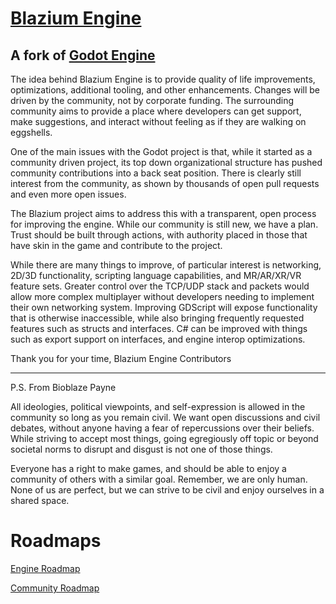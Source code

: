 # [Blazium Engine](https://blazium.app/)

## A fork of [Godot Engine](https://godotengine.org)

The idea behind Blazium Engine is to provide quality of life improvements, optimizations, additional tooling, and other enhancements. Changes will be driven by the community, not by corporate funding. The surrounding community aims to provide a place where developers can get support, make suggestions, and interact without feeling as if they are walking on eggshells.

One of the main issues with the Godot project is that, while it started as a community driven project, its top down organizational structure has pushed community contributions into a back seat position. There is clearly still interest from the community, as shown by thousands of open pull requests and even more open issues.

The Blazium project aims to address this with a transparent, open process for improving the engine. While our community is still new, we have a plan. Trust should be built through actions, with authority placed in those that have skin in the game and contribute to the project.

While there are many things to improve, of particular interest is networking, 2D/3D functionality, scripting language capabilities, and MR/AR/XR/VR feature sets. Greater control over the TCP/UDP stack and packets would allow more complex multiplayer without developers needing to implement their own networking system. Improving GDScript will expose functionality that is otherwise inaccessible, while also bringing frequently requested features such as structs and interfaces. C# can be improved with things such as export support on interfaces, and engine interop optimizations.

Thank you for your time,
Blazium Engine Contributors

---

P.S. From Bioblaze Payne

All ideologies, political viewpoints, and self-expression is allowed in the community so long as you remain civil. We want open discussions and civil debates, without anyone having a fear of repercussions over their beliefs. While striving to accept most things, going egregiously off topic or beyond societal norms to disrupt and disgust is not one of those things.

Everyone has a right to make games, and should be able to enjoy a community of others with a similar goal. Remember, we are only human. None of us are perfect, but we can strive to be civil and enjoy ourselves in a shared space.

# Roadmaps

[Engine Roadmap](https://github.com/orgs/blazium-engine/projects/2/views/1)

[Community Roadmap](https://github.com/orgs/blazium-engine/projects/1/views/1)
